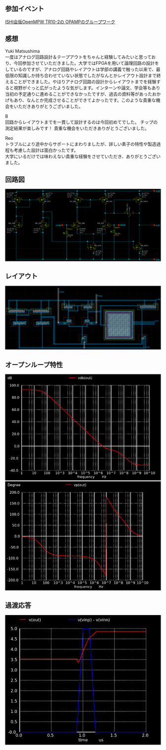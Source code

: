 ## 参加イベント
[ISHI会版OpenMPW TR10-2の OPAMPのグループワーク](https://ishi-kai.org/openmpw/shuttle/tr10/2025/08/01/shuttle_ISHI-Kai_OpenMPW-TR10-2_start.html)
　
## 感想
Yuki Matsushima  
一度はアナログ回路設計＆テープアウトをちゃんと経験してみたいと思っており、今回参加させていただきました。大学ではFPGAを用いて論理回路の設計をしているのですが、アナログ回路やレイアウトは学部の講義で触った以来で、最低限の知識しか持ち合わせていない状態でしたがなんとかレイアウト設計まで終えることができました。やはりアナログ回路の設計からレイアウトまでを経験すると視野がぐっと広がったような気がします。インターンや論文、学会等もあり当初の予定通りに進めることができなかったですが、過去の資料等があったおかげもあり、なんとか完成させることができてよかったです。このような貴重な機会をいただきありがとうございました。

B  
回路からレイアウトまでを一貫して設計するのは今回初めてでした。
チップの測定結果が楽しみです！
貴重な機会をいただきありがとうございました。  

Reo  
トラブルにより途中からサポートにまわりましたが、詳しい素子の特性や製造過程も考慮した設計は面白かったです。  
大学にいるだけでは味わえない貴重な経験をさせていただき、ありがとうございました。

## 回路図
![Schematic](images/schematic.png)

## レイアウト
![Layout](images/layout.png)


## オープンループ特性
![利得](images/gain.png)
![位相](images/phase.png)


## 過渡応答
![スルーレート](images/tran.png)
